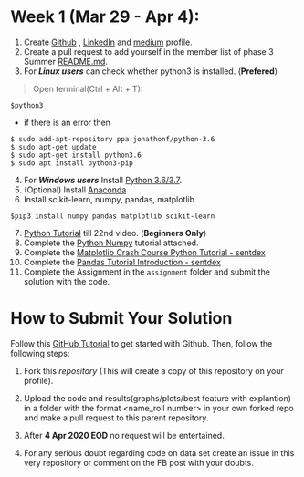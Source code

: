 # Week 1 (Mar 29 - Apr 4):
1. Create [Github](https://github.com) , [LinkedIn](https://linkedin.com) and [medium](https://medium.com/) profile.
2. Create a pull request to add yourself in the member list of phase 3 Summer [README.md](https://github.com/IITGuwahati-AI/Learning-Content/blob/master/Phase%203%20-%202020%20(Summer)/README.md).  
3. For ***Linux users*** can check whether python3 is installed. (**Prefered**)
> Open terminal(Ctrl + Alt + T):
```shell
$python3
```
- if there is an error then
```shell
$ sudo add-apt-repository ppa:jonathonf/python-3.6
$ sudo apt-get update
$ sudo apt-get install python3.6
$ sudo apt install python3-pip
```
4. For ***Windows users*** Install [Python 3.6/3.7](https://www.python.org/downloads/).
5. (Optional) Install [Anaconda](https://www.anaconda.com/download/)
6. Install scikit-learn, numpy, pandas, matplotlib
```shell
$pip3 install numpy pandas matplotlib scikit-learn
```
7. [Python Tutorial](https://www.youtube.com/playlist?list=PL-osiE80TeTt2d9bfVyTiXJA-UTHn6WwU) till 22nd video. (**Beginners Only**)
7. Complete the [Python Numpy](http://cs231n.github.io/python-numpy-tutorial/) tutorial attached.
8. Complete the [Matplotlib Crash Course Python Tutorial - sentdex](https://pythonprogramming.net/matplotlib-python-3-basics-tutorial/)
9. Complete the [Pandas Tutorial Introduction - sentdex](https://pythonprogramming.net/data-analysis-python-pandas-tutorial-introduction/)
10. Complete the Assignment in the `assignment` folder and submit the solution with the code.


# How to Submit Your Solution

Follow this [GitHub Tutorial](https://towardsdatascience.com/getting-started-with-git-and-github-6fcd0f2d4ac6) to get started with Github. Then, follow the following steps:

1. Fork this *repository* (This will create a copy of this repository on your profile).

2. Upload the code and results(graphs/plots/best feature with explantion) in a folder with the format <name_roll number> in your own forked repo and make a pull request to this parent repository.

3. After **4 Apr 2020 EOD** no request will be entertained.

4. For any serious doubt regarding code on data set create an issue in this very repository or comment on the FB post with your doubts.

